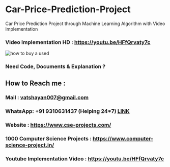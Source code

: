 # Car-Price-Prediction-Project

Car Price Prediction Project through Machine Learning Algorithm with Video Implementation

### Video Implementation HD : https://youtu.be/HFfQrvaty7c

![how to buy a used](https://user-images.githubusercontent.com/28294942/182023255-27954e9e-fe88-44b0-b90c-514052ac2707.png)



### Need Code, Documents & Explanation ? 

## How to Reach me :

### Mail : vatshayan007@gmail.com 

### WhatsApp: **+91 9310631437** (Helping 24*7) **[LINK](https://wa.me/message/CHWN2AHCPMAZK1)** 

### Website : https://www.cse-projects.com/

### 1000 Computer Science Projects : https://www.computer-science-project.in/

### Youtube Implementation Video : https://youtu.be/HFfQrvaty7c
